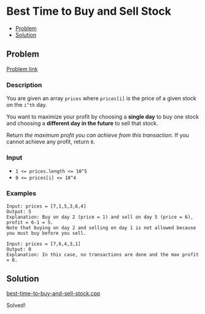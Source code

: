 # Best Time to Buy and Sell Stock
- [Problem](#problem)
- [Solution](#solution)

## Problem
[Problem link](https://leetcode.com/problems/best-time-to-buy-and-sell-stock)

### Description
You are given an array `prices` where `prices[i]` is the price of a given stock on the `i^th` day.

You want to maximize your profit by choosing a **single day** to buy one stock and choosing a **different day in the future** to sell that stock.

Return *the maximum profit you can achieve from this transaction*. If you cannot achieve any profit, return `0`.

### Input


- `1 <= prices.length <= 10^5`
- `0 <= prices[i] <= 10^4`




### Examples
```
Input: prices = [7,1,5,3,6,4]
Output: 5
Explanation: Buy on day 2 (price = 1) and sell on day 5 (price = 6), profit = 6-1 = 5.
Note that buying on day 2 and selling on day 1 is not allowed because you must buy before you sell.
```

```
Input: prices = [7,6,4,3,1]
Output: 0
Explanation: In this case, no transactions are done and the max profit = 0.
```


## Solution

[best-time-to-buy-and-sell-stock.cpp](./best-time-to-buy-and-sell-stock.cpp)

Solved!